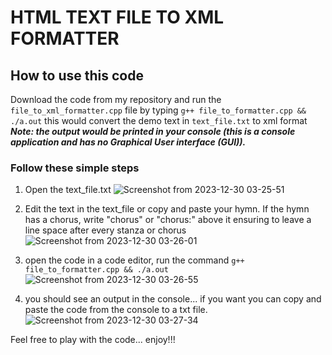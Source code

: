 # HTML TEXT FILE TO XML FORMATTER
## How to use this code 
Download the code from my repository and run the `file_to_xml_formatter.cpp` file by typing `g++ file_to_formatter.cpp && ./a.out` this would convert the demo text in `text_file.txt` to xml format
<br><strong><i>Note: the output would be printed in your console (this is a console application and has no Graphical User interface (GUI)).</i></strong>

### Follow these simple steps
1. Open the text_file.txt
![Screenshot from 2023-12-30 03-25-51](https://github.com/S-Immanuel01/hymn-to-xml-formatter/assets/142397823/4fe05911-5c40-4c21-a0e7-81cdb1b0a326)

2. Edit the text in the text_file or copy and paste your hymn. If the hymn has a chorus, write "chorus" or "chorus:" above it ensuring to leave a line space after every stanza or chorus
![Screenshot from 2023-12-30 03-26-01](https://github.com/S-Immanuel01/hymn-to-xml-formatter/assets/142397823/20506435-5474-46bd-9ab2-934df8ae618d)

3. open the code in a code editor, run the command `g++ file_to_formatter.cpp && ./a.out`
![Screenshot from 2023-12-30 03-26-55](https://github.com/S-Immanuel01/hymn-to-xml-formatter/assets/142397823/a311200b-c242-45a8-875d-8573646771d2)

4. you should see an output in the console... if you want you can copy and paste the code from the console to a txt file.
![Screenshot from 2023-12-30 03-27-34](https://github.com/S-Immanuel01/hymn-to-xml-formatter/assets/142397823/1535e80a-0566-4113-86fe-da819c31ee74)

Feel free to play with the code... enjoy!!!
